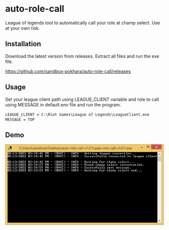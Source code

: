 # auto-role-call

League of legends tool to automatically call your role at champ select. Use at your own risk.

## Installation

Download the latest version from releases. Extract all files and run the exe file.

https://github.com/sandbox-pokhara/auto-role-call/releases

## Usage

Set your league client path using LEAGUE_CLIENT variable and role to call using MESSAGE in default.env file and run the program.

```
LEAGUE_CLIENT = C:\Riot Games\League of Legends\LeagueClient.exe
MESSAGE = TOP
```

## Demo

![Demo](https://raw.githubusercontent.com/sandbox-pokhara/auto-role-call/master/images/demo.png)

